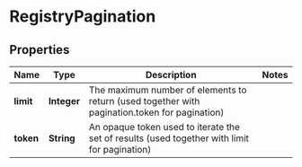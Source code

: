 

# RegistryPagination

## Properties

| Name | Type | Description | Notes |
| ------------ | ------------- | ------------- | ------------- |
| **limit** | **Integer** | The maximum number of elements to return (used together with pagination.token for pagination) |  |
| **token** | **String** | An opaque token used to iterate the set of results (used together with limit for pagination) |  |


